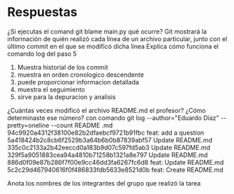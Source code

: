 # Respuestas

¿Si ejecutas el comand git blame main.py qué ocurre?
  Git mostrará la información de quién realizó cada línea de un archivo particular, junto con el último commit en el que se modificó dicha línea
Explica cómo funciona el comando log del paso 5
  1. Muestra historial de los commit
  2. muestra en orden cronologico descendente
  3. puede proporcionar informacion detallada
  4. muestra el seguimiento
  5. sirve para la depuracion y analisis
     
¿Cuántas veces modificó el archivo README.md el profesor? ¿Cómo determinaste ese número?
  con comando
  git log --author="Eduardo Díaz" --pretty=oneline --count README
    .md
    94c9920a4312f38100e82b2dfaebcf9721b91fbc feat: add a question
    5a418424b2c8cb6f2529b3a64b6b0b87839abf57 Update README.md
    335c0c2133a2b42eeccd0a183b9d07c597fd5ab3 Update README.md
    329f5a9051883cea94a4810b71258b1321a8e797 Update README.md
    886d0f09e87b286f7f00e9cc46dd3fa6267fc6d8 feat: Update README.md
    5c2c29d467940616f0f486833fdb5633e8521d0b feat: Create README.md

  
Anota los nombres de los integrantes del grupo que realizó la tarea